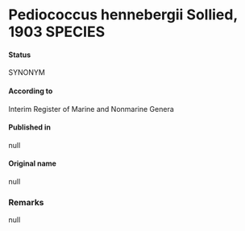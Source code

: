 Pediococcus hennebergii Sollied, 1903 SPECIES
=======

#### Status
SYNONYM

#### According to
Interim Register of Marine and Nonmarine Genera

#### Published in
null

#### Original name
null

### Remarks
null